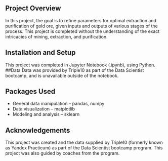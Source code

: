 ## Project Overview
In this project, the goal is to refine parameters for optimal extraction and purification of gold ore, given inputs and outputs of various stages of the process. This project is completed without the understanding of the exact intricacies of mining, extraction, and purification.
## Installation and Setup
This project was completed in Jupyter Notebook (.ipynb), using Python.
##Data
Data was provided by Triple10 as part of the Data Scientist bootcamp, and is unavailable outside of the notebook.
## Packages Used
- General data manipulation – pandas, numpy
- Data visualization – matplotlib
- Modeling and analysis – sklearn
## Acknowledgements
This project was created and the data supplied by Triple10 (formerly known as Yandex Practicum) as part of the Data Scientist bootcamp program. This project was also guided by coaches from the program.
